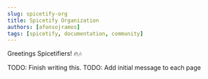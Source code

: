 ```yaml
---
slug: spicetify-org
title: Spicetify Organization
authors: [afonsojramos]
tags: [spicetify, documentation, community]
---
```


Greetings Spicetifiers! 🔥🎶

TODO: Finish writing this.
TODO: Add initial message to each page